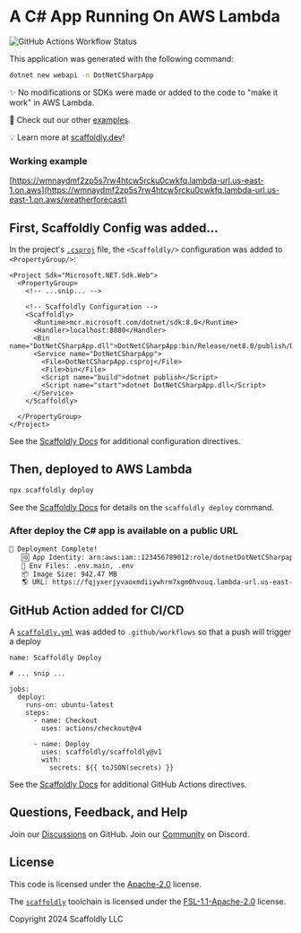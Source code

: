 # A C# App Running On AWS Lambda

![GitHub Actions Workflow Status](https://img.shields.io/github/actions/workflow/status/scaffoldly/scaffoldly-examples/scaffoldly.yml?branch=dotnet-csharp&link=https%3A%2F%2Fgithub.com%2Fscaffoldly%2Fscaffoldly-examples%2Factions)

This application was generated with the following command:

```bash
dotnet new webapi -n DotNetCSharpApp
```

✨ No modifications or SDKs were made or added to the code to "make it work" in AWS Lambda.

🤯 Check out our other [examples](https://github.com/scaffoldly/scaffoldly-examples).

💡 Learn more at [scaffoldly.dev](https://scaffoldly.dev)!

### Working example

[https://wmnaydmf2zp5s7rw4htcw5rcku0cwkfq.lambda-url.us-east-1.on.aws](https://wmnaydmf2zp5s7rw4htcw5rcku0cwkfq.lambda-url.us-east-1.on.aws/weatherforecast)

## First, Scaffoldly Config was added...

In the project's [`.csproj`](./DotNetCSharpApp.csproj) file, the `<Scaffoldly/>` configuration was added to `<PropertyGroup/>`:

```
<Project Sdk="Microsoft.NET.Sdk.Web">
  <PropertyGroup>
    <!-- ...snip... -->

    <!-- Scaffoldly Configuration -->
    <Scaffoldly>
      <Runtime>mcr.microsoft.com/dotnet/sdk:8.0</Runtime>
      <Handler>localhost:8080</Handler>
      <Bin name="DotNetCSharpApp.dll">DotNetCSharpApp:bin/Release/net8.0/publish/DotNetCSharpApp.dll</Bin>
      <Service name="DotNetCSharpApp">
        <File>DotNetCSharpApp.csproj</File>
        <File>bin</File>
        <Script name="build">dotnet publish</Script>
        <Script name="start">dotnet DotNetCSharpApp.dll</Script>
      </Service>
    </Scaffoldly>

  </PropertyGroup>
</Project>
```

See the [Scaffoldly Docs](https://scaffoldly.dev/docs/config/) for additional configuration directives.

## Then, deployed to AWS Lambda

```bash
npx scaffoldly deploy
```

See the [Scaffoldly Docs](https://scaffoldly.dev/docs/cli/#scaffoldly-deploy) for details on the `scaffoldly deploy` command.

### After deploy the C# app is available on a public URL

```bash
🚀 Deployment Complete!
   🆔 App Identity: arn:aws:iam::123456789012:role/dotnetDotNetCSharpapp-24d1a1f7
   📄 Env Files: .env.main, .env
   📦 Image Size: 942.47 MB
   🌎 URL: https://fqjyxerjyvaoxmdiiywhrm7xgm0hvouq.lambda-url.us-east-1.on.aws
```

## GitHub Action added for CI/CD

A [`scaffoldly.yml`](.github/workflows/scaffoldly.yml) was added to `.github/workflows` so that a push will trigger a deploy

```
name: Scaffoldly Deploy

# ... snip ...

jobs:
  deploy:
    runs-on: ubuntu-latest
    steps:
      - name: Checkout
        uses: actions/checkout@v4

      - name: Deploy
        uses: scaffoldly/scaffoldly@v1
        with:
          secrets: ${{ toJSON(secrets) }}
```

See the [Scaffoldly Docs](https://scaffoldly.dev/docs/gha/) for additional GitHub Actions directives.

## Questions, Feedback, and Help

Join our [Discussions](https://github.com/scaffoldly/scaffoldly/discussions) on GitHub.
Join our [Community](https://scaffoldly.dev/community) on Discord.

## License

This code is licensed under the [Apache-2.0](LICENSE.md) license.

The [`scaffoldly`](https://github.com/scaffoldly/scaffoldly) toolchain is licensed under the [FSL-1.1-Apache-2.0](https://github.com/scaffoldly/scaffoldly?tab=License-1-ov-file) license.

Copyright 2024 Scaffoldly LLC

